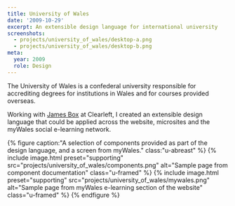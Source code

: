 ```yaml
---
title: University of Wales
date: '2009-10-29'
excerpt: An extensible design language for international university
screenshots:
  - projects/university_of_wales/desktop-a.png
  - projects/university_of_wales/desktop-b.png
meta:
  year: 2009
  role: Design
---
```

The University of Wales is a confederal university responsible for accrediting degrees for institutions in Wales and for courses provided overseas.

Working with [James Box][1] at Clearleft, I created an extensible design language that could be applied across the website, microsites and the myWales social e-learning network.

{% figure caption:"A selection of components provided as part of the design language, and a screen from myWales." class:"u-abreast" %}
{% include image.html preset="supporting" src="projects/university_of_wales/components.png" alt="Sample page from component documentation" class="u-framed" %}
{% include image.html preset="supporting" src="projects/university_of_wales/mywales.png" alt="Sample page from myWales e-learning section of the website" class="u-framed" %}
{% endfigure %}

[1]: http://clearleft.com/is/james-box/
